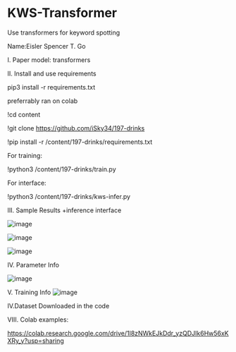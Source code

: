 # KWS-Transformer

Use transformers for keyword spotting

Name:Eisler Spencer T. Go

I. Paper
model: transformers

II. Install and use requirements

pip3 install -r requirements.txt

preferrably ran on colab

!cd content

!git clone https://github.com/iSky34/197-drinks

!pip install -r /content/197-drinks/requirements.txt

For training:

!python3 /content/197-drinks/train.py

For interface:

!python3 /content/197-drinks/kws-infer.py


III. Sample Results +inference interface

![image](https://user-images.githubusercontent.com/103951064/171041425-7cab5496-1596-4ee1-8725-674dd45befb1.png)

![image](https://user-images.githubusercontent.com/103951064/171041455-bb343b08-8601-4cab-8a28-8325686a8033.png)

![image](https://user-images.githubusercontent.com/103951064/171041484-cfd0f1e1-1310-418c-98b4-66fea3243dba.png)



IV. Parameter Info

![image](https://user-images.githubusercontent.com/103951064/171039010-ab072214-fb80-41f3-a82e-e8d5be919879.png)

V. Training Info
![image](https://user-images.githubusercontent.com/103951064/171039090-7fc194cd-268d-44a4-a08d-a42bee88774b.png)

IV.Dataset
Downloaded in the code

VIII.
Colab examples:

https://colab.research.google.com/drive/1l8zNWkEJkDdr_yzQDJIk6Hw56xKXRy_y?usp=sharing


